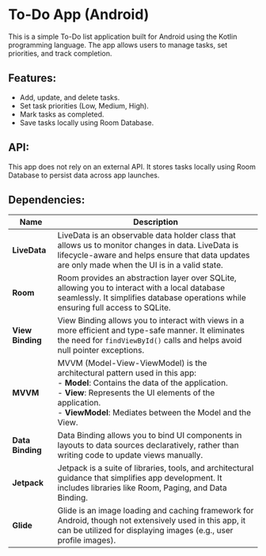 # To-Do App (Android)

This is a simple To-Do list application built for Android using the Kotlin programming language. The app allows users to manage tasks, set priorities, and track completion.

## Features:
- Add, update, and delete tasks.
- Set task priorities (Low, Medium, High).
- Mark tasks as completed.
- Save tasks locally using Room Database.

## API:
This app does not rely on an external API. It stores tasks locally using Room Database to persist data across app launches.

## Dependencies:

| **Name**           | **Description**                                                                                                                                                 |
|--------------------|-----------------------------------------------------------------------------------------------------------------------------------------------------------------|
| **LiveData**        | LiveData is an observable data holder class that allows us to monitor changes in data. LiveData is lifecycle-aware and helps ensure that data updates are only made when the UI is in a valid state. |
| **Room**            | Room provides an abstraction layer over SQLite, allowing you to interact with a local database seamlessly. It simplifies database operations while ensuring full access to SQLite. |
| **View Binding**    | View Binding allows you to interact with views in a more efficient and type-safe manner. It eliminates the need for `findViewById()` calls and helps avoid null pointer exceptions. |
| **MVVM**            | MVVM (Model-View-ViewModel) is the architectural pattern used in this app: <br> - **Model**: Contains the data of the application. <br> - **View**: Represents the UI elements of the application. <br> - **ViewModel**: Mediates between the Model and the View. |
| **Data Binding**    | Data Binding allows you to bind UI components in layouts to data sources declaratively, rather than writing code to update views manually.                         |
| **Jetpack**         | Jetpack is a suite of libraries, tools, and architectural guidance that simplifies app development. It includes libraries like Room, Paging, and Data Binding. |
| **Glide**           | Glide is an image loading and caching framework for Android, though not extensively used in this app, it can be utilized for displaying images (e.g., user profile images). |


